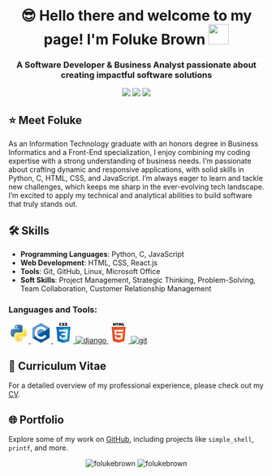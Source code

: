 <!-- Header section -->
<h1 align="center">😎 Hello there and welcome to my page! I'm Foluke Brown <img src="https://raw.githubusercontent.com/AbsurdNihility/AbsurdNihility/main/Hi.gif" width="40px" height="40px"></h1>
<h3 align="center">A Software Developer & Business Analyst passionate about creating impactful software solutions</h3>

<p align="center">
  <a href="https://twitter.com/BrownFoluke"><img src="https://img.shields.io/badge/Twitter-@BrownFoluke-blue?style=for-the-badge&logo=twitter"></a>
  <a href="https://www.linkedin.com/in/brown-foluke"><img src="https://img.shields.io/badge/LinkedIn-Foluke%20Brown-blue?style=for-the-badge&logo=linkedin"></a>
  <a href="mailto:brownfoluke@gmail.com"><img src="https://img.shields.io/badge/Email-brownfoluke@gmail.com-green?style=for-the-badge&logo=gmail"></a>
</p>

<!-- A brief professional summary -->
## ⭐ Meet Foluke
As an Information Technology graduate with an honors degree in Business Informatics and a Front-End specialization, I enjoy combining my coding expertise with a strong understanding of business needs. I’m passionate about crafting dynamic and responsive applications, with solid skills in Python, C, HTML, CSS, and JavaScript. I’m always eager to learn and tackle new challenges, which keeps me sharp in the ever-evolving tech landscape. I’m excited to apply my technical and analytical abilities to build software that truly stands out.

<!-- Skills section -->
## 🛠️ Skills
- **Programming Languages**: Python, C, JavaScript
- **Web Development**: HTML, CSS, React.js
- **Tools**: Git, GitHub, Linux, Microsoft Office
- **Soft Skills**: Project Management, Strategic Thinking, Problem-Solving, Team Collaboration, Customer Relationship Management

<h3 align="left">Languages and Tools:</h3>
<p align="left">
  <a href="https://www.python.org/" target="_blank" rel="noreferrer"> <img src="https://raw.githubusercontent.com/devicons/devicon/master/icons/python/python-original.svg" alt="python" width="40" height="40"/> </a> 
  <a href="https://www.cprogramming.com/" target="_blank" rel="noreferrer"> <img src="https://raw.githubusercontent.com/devicons/devicon/master/icons/c/c-original.svg" alt="c" width="40" height="40"/> </a> 
  <a href="https://www.w3schools.com/css/" target="_blank" rel="noreferrer"> <img src="https://raw.githubusercontent.com/devicons/devicon/master/icons/css3/css3-original-wordmark.svg" alt="css3" width="40" height="40"/> </a>
  <a href="https://www.djangoproject.com/" target="_blank" rel="noreferrer"> <img src="https://cdn.worldvectorlogo.com/logos/django.svg" alt="django" width="40" height="40"/> </a>
  <a href="https://www.w3.org/html/" target="_blank" rel="noreferrer"> <img src="https://raw.githubusercontent.com/devicons/devicon/master/icons/html5/html5-original-wordmark.svg" alt="html5" width="40" height="40"/> </a> 
  <a href="https://git-scm.com/" target="_blank" rel="noreferrer"> <img src="https://www.vectorlogo.zone/logos/git-scm/git-scm-icon.svg" alt="git" width="40" height="40"/> </a> 
</p>

<!-- Link to the CV and Portfolio -->
## 📄 Curriculum Vitae
For a detailed overview of my professional experience, please check out my [CV](https://github.com/FolukeBrown/CV/blob/master/Foluke_Brown_Resume.pdf).

## 🌐 Portfolio
Explore some of my work on [GitHub](https://github.com/FolukeBrown/), including projects like `simple_shell`, `printf`, and more.

<!-- Optionally add GitHub stats -->
<p align="center">
  <img src="https://github-readme-stats.vercel.app/api?username=folukebrown&show_icons=true&locale=en&theme=radical" alt="folukebrown" />
  <img src="https://github-readme-streak-stats.herokuapp.com/?user=folukebrown&theme=radical" alt="folukebrown" />
</p>
